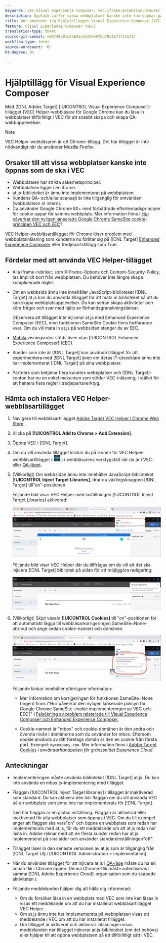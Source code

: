 ```yaml
---
keywords: vec;Visual experience composer; vec;iframe;extension;browser
description: Upptäck varför vissa webbplatser kanske inte kan öppnas på ett tillförlitligt sätt i Visual Experience Composer (VEC). Med webbläsartillägget VEC Helper kan du läsa in webbplatser tillförlitligt i VEC.
title: Hur använder jag hjälptillägget Visual Experience Composer (VEC)?
feature: Visual Experience Composer (VEC)
translation-type: tm+mt
source-git-commit: e80748b01d23bd5ad433ee976b70a1571733e73f
workflow-type: tm+mt
source-wordcount: '0'
ht-degree: 0%

---
```



# Hjälptillägg för Visual Experience Composer

Med [!DNL Adobe Target] [!UICONTROL Visual Experience Composer]-tillägget (VEC) Helper-webbläsare för Google Chrome kan du läsa in webbplatser tillförlitligt i VEC för att snabbt skapa och skapa QA-webbupplevelser.

>[!NOTE]
>
>VEC Helper-webbläsaren är ett Chrome-tillägg. Det här tillägget är inte nödvändigt när du använder Mozilla Firefox.

## Orsaker till att vissa webbplatser kanske inte öppnas som de ska i VEC

* Webbplatsen har strikta säkerhetsprinciper.
* Webbplatsen ligger i en iframe.
* at.js-biblioteket är ännu inte implementerat på webbplatsen.
* Kundens QA- och/eller scensajt är inte tillgänglig för omvärlden (webbplatsen är intern).
* Du använder Google Chrome 80+ med förbättrade efterlevnadsprinciper för cookie-appar för samma webbplats. Mer information finns i [Hur påverkar den nyligen lanserade Google Chrome SameSite cookie-principen VEC och EEC](/help/c-experiences/c-visual-experience-composer/r-troubleshoot-composer/issues-related-to-the-visual-experience-composer-vec-and-enhanced-experience-composer-eec.md#samesite)?

VEC Helper-webbläsartillägget för Chrome löser problem med webbplatsinläsning som kunderna nu förlitar sig på [!DNL Target] [Enhanced Experience Composer](/help/administrating-target/visual-experience-composer-set-up.md#eec) eller tredjepartstillägg som True.

## Fördelar med att använda VEC Helper-tillägget

* Alla iframe-rubriker, som X-Frame-Options och Content-Security-Policy, tas implicit bort från webbplatsen. Du behöver inte längre skapa komplicerade regler.
* Om en webbsida ännu inte innehåller JavaScript-biblioteket [!DNL Target] at.js kan du använda tillägget för att mata in biblioteket så att du kan skapa webbplatsupplevelser. Du kan sedan skapa aktiviteter och köra frågor och svar med hjälp av förhandsgranskningslänkar.

   Observera att tillägget inte injicerar at.js med Enhanced Experience Composer (EEC), men funktionen SameSite Cookie finns fortfarande kvar. Om du vill mata in at.js på webbsidan stänger du av EEC.

* [Mobila ](/help/c-experiences/c-visual-experience-composer/mobile-viewports.md) visningsrutor stöds även utan  [!UICONTROL Enhanced Experience Composer] (EEC).
* Kunder som inte är [!DNL Target] kan använda tillägget för att experimentera med [!DNL Target] även om deras IT-utvecklare ännu inte har implementerat [!DNL Target] på sina webbplatser.
* Partners som betjänar flera kunders webbplatser och [!DNL Target]-konton har nu en enkel mekanism som stöder VEC-inläsning, i stället för att hantera flera regler i tredjepartsverktyg.

## Hämta och installera VEC Helper-webbläsartillägget

1. Navigera till webbläsartillägget [Adobe Target VEC Helper i Chrome Web Store](https://chrome.google.com/webstore/detail/adobe-target-vec-helper/ggjpideecfnbipkacplkhhaflkdjagak).
1. Klicka på **[!UICONTROL Add to Chrome > Add Extension]**.
1. Öppna VEC i [!DNL Target].
1. Om du vill använda tillägget klickar du på ikonen för VEC Helper-webbläsartillägget ( ![VEC Helper icon](/help/c-experiences/c-visual-experience-composer/r-troubleshoot-composer/assets/vec-help-extension.png) ) i webbläsarens verktygsfält när du är i VEC- eller [QA-läget](/help/c-activities/c-activity-qa/activity-qa.md).
1. (Villkorligt) Om webbsidan ännu inte innehåller JavaScript-biblioteket **[!UICONTROL Inject Target Libraries]**, drar du växlingsknappen [!DNL Target] till&quot;on&quot;-positionen.

   Följande bild visar VEC Helper med inställningen [!UICONTROL Inject Target Libraries] aktiverad:

   ![VEC-hjälp 1](/help/c-experiences/c-visual-experience-composer/r-troubleshoot-composer/assets/vec-help-extension-1.png)

   Följande bild visar VEC Helper där du tillfrågas om du vill att det ska injicera [!DNL Target] bibliotek på sidan för att möjliggöra redigering:

   ![VEC-hjälp 2](/help/c-experiences/c-visual-experience-composer/r-troubleshoot-composer/assets/vec-helper.png)

1. (Villkorligt) Skjut växeln **[!UICONTROL Cookies]** till &quot;on&quot;-positionen för att automatiskt lägga till webbläsarkorrigeringen SameSite=None-attribut och ange sedan cookie-namnet och domänen.

   ![Cookies i VEC-hjälptillägget](/help/c-experiences/c-visual-experience-composer/r-troubleshoot-composer/assets/cookies-vec-helper.png)

   Följande länkar innehåller ytterligare information:

   * Mer information om korrigeringen för funktionen SameSite=None (Ingen) finns i&quot;Hur påverkar den nyligen lanserade policyn för Google Chrome SameSite-cookie implementeringen av VEC och EEC?&quot; i [Felsökning av problem relaterade till Visual Experience Composer och Enhanced Experience Composer](/help/c-experiences/c-visual-experience-composer/r-troubleshoot-composer/issues-related-to-the-visual-experience-composer-vec-and-enhanced-experience-composer-eec.md#samesite).

   * Cookie-namnet är &quot;mbox&quot; och cookie-domänen är den andra och översta nivån i domänerna som du använder för mbox. Eftersom cookie används av ditt företags domän är den en cookie från första part. Exempel: `mycompany.com`. Mer information finns i [Adobe Target Cookies](https://experienceleague.adobe.com/docs/core-services/interface/ec-cookies/cookies-target.html) i *användarhandboken för gränssnittet Experience Cloud*.

## Anteckningar

* Implementeringen måste använda biblioteket [!DNL Target] at.js. Du kan inte använda en mbox.js-implementering med tillägget.
* Flaggan [!UICONTROL Inject Target libraries] i tillägget är inaktiverad som standard. Du kan aktivera den här flaggan om du vill använda VEC på en webbplats som ännu inte har implementerats för [!DNL Target].

   Den här flaggan är en global inställning. Flaggan är aktiverad eller inaktiverad för alla webbplatser som öppnas i VEC. Om du till exempel anger att flaggan ska vara&quot;on&quot; och öppna en webbplats som redan har implementerats med at.js, får du ett meddelande om att at.js redan har lästs in. Adobe räknar med att de flesta kunder redan har at.js implementerat på sina sidor och använder standardinställningen&quot;off&quot;.

* Tillägget läser in den senaste versionen av at.js som är tillgänglig från [!DNL Target UI] i [!UICONTROL Administration > Implementation].
* När du använder tillägget för att injicera at.js i [QA-läge](/help/c-activities/c-activity-qa/activity-qa.md) måste du ha en annan flik i Chrome öppen. Denna Chrome-flik måste autentiseras i samma [!DNL Adobe Experience Cloud]-organisation som du skapade aktiviteten i.
* Följande meddelanden hjälper dig att hålla dig informerad:

   * Om du försöker läsa in en webbplats med VEC som inte kan läsas in visas ett meddelande om att du har installerat webbläsartillägget VEC Helper.
   * Om at.js ännu inte har implementerats på webbplatsen visas ett meddelande i VEC om att du har installerat tillägget.
   * Om tillägget är aktiverat och aktiverar inläsningen visas meddelanden när tillägget injicerar at.js-biblioteket (om det behövs) eller hjälper till att öppna webbplatsen på ett tillförlitligt sätt i VEC.

